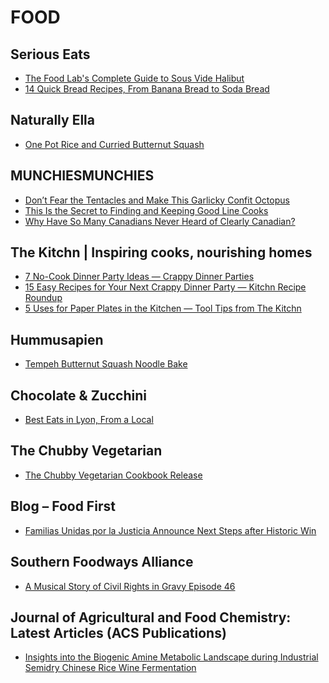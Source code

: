 # FOOD

## Serious Eats
- [The Food Lab's Complete Guide to Sous Vide Halibut](http://feeds.seriouseats.com/~r/seriouseatsfeaturesvideos/~3/HcaT48u4zeg/food-lab-complete-guide-to-sous-vide-halibut.html)
- [14 Quick Bread Recipes, From Banana Bread to Soda Bread](http://feeds.seriouseats.com/~r/seriouseatsfeaturesvideos/~3/6qhoTu4ngbY/quick-bread-recipes.html)

## Naturally Ella
- [One Pot Rice and Curried Butternut Squash](http://feedproxy.google.com/~r/NaturallyElla/~3/p2OOrDM46PE/)

## MUNCHIESMUNCHIES
- [Don’t Fear the Tentacles and Make This Garlicky Confit Octopus](https://munchies.vice.com/en/articles/dont-fear-the-tentacles-and-make-this-garlicky-confit-octopus)
- [This Is the Secret to Finding and Keeping Good Line Cooks](https://munchies.vice.com/en/articles/this-is-the-secret-to-finding-and-keeping-good-line-cooks)
- [Why Have So Many Canadians Never Heard of Clearly Canadian?](https://munchies.vice.com/en/articles/why-have-so-many-canadians-never-heard-of-clearly-canadian)

## The Kitchn | Inspiring cooks, nourishing homes
- [7 No-Cook Dinner Party Ideas — Crappy Dinner Parties](http://feedproxy.google.com/~r/apartmenttherapy/thekitchn/~3/FhQ-R0dXPv0/7-no-cook-dinner-party-ideas-235191)
- [15 Easy Recipes for Your Next Crappy Dinner Party — Kitchn Recipe Roundup](http://feedproxy.google.com/~r/apartmenttherapy/thekitchn/~3/MialPPOyXKs/15-easy-recipes-for-your-next-crappy-dinner-party-236614)
- [5 Uses for Paper Plates in the Kitchen — Tool Tips from The Kitchn](http://feedproxy.google.com/~r/apartmenttherapy/thekitchn/~3/nn1M-Dfymmg/5-uses-for-paper-plates-in-the-kitchen-234860)

## Hummusapien
- [Tempeh Butternut Squash Noodle Bake](http://www.hummusapien.com/tempeh-butternut-squash-noodle-bake/)

## Chocolate & Zucchini
- [Best Eats in Lyon, From a Local](http://chocolateandzucchini.com/travels/best-eats-lyon-local/)

## The Chubby Vegetarian
- [The Chubby Vegetarian Cookbook Release](http://chubbyvegetarian.blogspot.com/2016/09/the-chubby-vegetarian-cookbook-release.html)

## Blog – Food First
- [Familias Unidas por la Justicia Announce Next Steps after Historic Win](https://foodfirst.org/familias-unidas-por-la-justicia-announce-next-steps-after-historic-win/)

## Southern Foodways Alliance
- [A Musical Story of Civil Rights in Gravy Episode 46](http://www.southernfoodways.org/a-musical-story-of-civil-rights-in-gravy-episode-46/)

## Journal of Agricultural and Food Chemistry: Latest Articles (ACS Publications)
- [Insights into the Biogenic Amine Metabolic Landscape
during Industrial Semidry Chinese Rice Wine Fermentation](http://feedproxy.google.com/~r/acs/jafcau/~3/ve5E-coECpQ/acs.jafc.6b01523)


